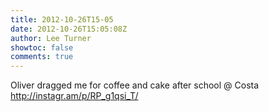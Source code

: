```yaml
---
title: 2012-10-26T15-05
date: 2012-10-26T15:05:08Z
author: Lee Turner
showtoc: false
comments: true
---
```


Oliver dragged me for coffee and cake after school @ Costa http://instagr.am/p/RP_g1qsi_T/

